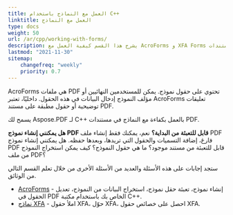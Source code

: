 ```yaml
---
title: العمل مع النماذج باستخدام C++
linktitle: العمل مع النماذج
type: docs
weight: 50
url: /ar/cpp/working-with-forms/
description: يشرح هذا القسم كيفية العمل مع AcroForms و XFA Forms في مستندات PDF الخاصة بك باستخدام Aspose.PDF لـ C++.
lastmod: "2021-11-30"
sitemap:
    changefreq: "weekly"
    priority: 0.7
---
```


AcroForms هي ملفات PDF تحتوي على حقول نموذج. يمكن للمستخدمين النهائيين أو مؤلف النموذج إدخال البيانات في هذه الحقول. داخليًا، تعتبر AcroForms تعليقات توضيحية أو حقول مطبقة على مستند PDF.

يسمح لك Aspose.PDF لـ C++ بالعمل بكفاءة مع النماذج في مستندات PDF.

**هل يمكنني إنشاء نموذج PDF قابل للتعبئة من البداية؟**
نعم، يمكنك فقط إنشاء ملف PDF فارغ، إضافة التسميات والحقول التي تريدها، وبعدها حفظه.
هل يمكنني إنشاء نموذج PDF قابل للتعبئة من مستند موجود؟ ما هي حقول النموذج؟ كيف يمكن استخراج النموذج من ملف PDF؟

ستجد إجابات على هذه الأسئلة والعديد من الأسئلة الأخرى من خلال تعلم القسم التالي من الوثائق.

- [AcroForms](/pdf/ar/cpp/acroforms/) - إنشاء نموذج، تعبئة حقل نموذج، استخراج البيانات من النموذج، تعديل الحقول في PDF الخاص بك باستخدام مكتبة C++.
- [نماذج XFA](/pdf/ar/cpp/xfa-forms/) - املأ حقول XFA، حوّل XFA، احصل على خصائص حقول XFA.